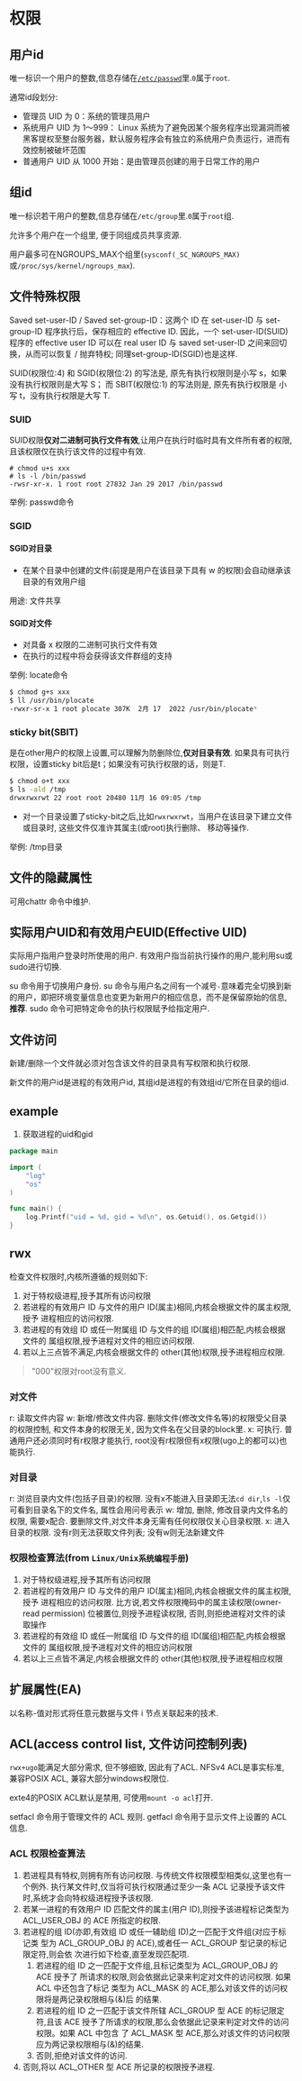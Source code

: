# 权限

## 用户id
唯一标识一个用户的整数,信息存储在[`/etc/passwd`](files/passwd.md)里.`0`属于`root`.

通常id段划分:
- 管理员 UID 为 0：系统的管理员用户
- 系统用户 UID 为 1～999： Linux 系统为了避免因某个服务程序出现漏洞而被黑客提权至整台服务器，默认服务程序会有独立的系统用户负责运行，进而有效控制被破坏范围
- 普通用户 UID 从 1000 开始：是由管理员创建的用于日常工作的用户

## 组id
唯一标识若干用户的整数,信息存储在`/etc/group`里.`0`属于`root`组.

允许多个用户在一个组里, 便于同组成员共享资源.

用户最多可在NGROUPS_MAX个组里(`sysconf(_SC_NGROUPS_MAX)`或`/proc/sys/kernel/ngroups_max`).

## 文件特殊权限
Saved set-user-ID / Saved set-group-ID：这两个 ID 在 set-user-ID 与 set-group-ID 程序执行后，保存相应的 effective ID.  因此，一个 set-user-ID(SUID) 程序的 effective user ID 可以在 real user ID 与 saved set-user-ID 之间来回切换，从而可以恢复 / 抛弃特权; 同理set-group-ID(SGID)也是这样.

SUID(权限位:4) 和 SGID(权限位:2) 的写法是, 原先有执行权限则是小写 s，如果没有执行权限则是大写 S； 而 SBIT(权限位:1) 的写法则是, 原先有执行权限是
小写 t，没有执行权限是大写 T.

### SUID
SUID权限**仅对二进制可执行文件有效**,让用户在执行时临时具有文件所有者的权限,且该权限仅在执行该文件的过程中有效.

```
# chmod u+s xxx
# ls -l /bin/passwd 
-rwsr-xr-x. 1 root root 27832 Jan 29 2017 /bin/passwd
```

举例: passwd命令

### SGID

#### SGID对目录

- 在某个目录中创建的文件(前提是用户在该目录下具有 w 的权限)会自动继承该目录的有效用户组

用途: 文件共享

#### SGID对文件

- 对具备 x 权限的二进制可执行文件有效
- 在执行的过程中将会获得该文件群组的支持

举例: locate命令
```bash
$ chmod g+s xxx
$ ll /usr/bin/plocate 
-rwxr-sr-x 1 root plocate 307K  2月 17  2022 /usr/bin/plocate*
```

### sticky bit(SBIT)

是在other用户的权限上设置,可以理解为防删除位,**仅对目录有效**.
如果具有可执行权限，设置sticky bit后是t；如果没有可执行权限的话，则是T.

```bash
$ chmod o+t xxx
$ ls -ald /tmp
drwxrwxrwt 22 root root 20480 11月 16 09:05 /tmp
```

- 对一个目录设置了sticky-bit之后,比如`rwxrwxrwt`，当用户在该目录下建立文件或目录时, 这些文件仅准许其属主(或root)执行删除、 移动等操作.

举例: /tmp目录

## 文件的隐藏属性
可用chattr 命令中维护.

## 实际用户UID和有效用户EUID(Effective UID)
实际用户指用户登录时所使用的用户.
有效用户指当前执行操作的用户,能利用su或sudo进行切换.

su 命令用于切换用户身份. su 命令与用户名之间有一个减号`-`意味着完全切换到新的用户，即把环境变量信息也变更为新用户的相应信息，而不是保留原始的信息,**推荐**.
sudo 命令可把特定命令的执行权限赋予给指定用户.

## 文件访问
新建/删除一个文件就必须对包含该文件的目录具有写权限和执行权限.

新文件的用户id是进程的有效用户id, 其组id是进程的有效组id/它所在目录的组id.

## example
1. 获取进程的uid和gid
```go
package main

import (
	"log"
	"os"
)

func main() {
	log.Printf("uid = %d, gid = %d\n", os.Getuid(), os.Getgid())
}
```

## rwx
检查文件权限时,内核所遵循的规则如下:
1. 对于特权级进程,授予其所有访问权限
2. 若进程的有效用户 ID 与文件的用户 ID(属主)相同,内核会根据文件的属主权限,授予
进程相应的访问权限.
3. 若进程的有效组 ID 或任一附属组 ID 与文件的组 ID(属组)相匹配,内核会根据文件的
属组权限,授予进程对文件的相应访问权限.
4. 若以上三点皆不满足,内核会根据文件的 other(其他)权限,授予进程相应权限.

> "000"权限对root没有意义.

### 对文件
r: 读取文件内容
w: 新增/修改文件内容. 删除文件(修改文件名等)的权限受父目录的权限控制, 和文件本身的权限无关, 因为文件名在父目录的block里.
x: 可执行. 普通用户还必须同时有r权限才能执行, root没有r权限但有x权限(ugo上的都可以)也能执行.

### 对目录
r: 浏览目录内文件(包括子目录)的权限. 没有x不能进入目录即无法`cd dir`,`ls -l`仅可看到目录名下的文件名, 属性会用问号表示
w: 增加, 删除, 修改目录内文件名的权限, 需要x配合. 要删除文件,对文件本身无需有任何权限仅关心目录权限.
x: 进入目录的权限. 没有r则无法获取文件列表; 没有w则无法新建文件

### 权限检查算法(from `Linux/Unix系统编程手册`)
1. 对于特权级进程,授予其所有访问权限
2. 若进程的有效用户 ID 与文件的用户 ID(属主)相同,内核会根据文件的属主权限,授予
进程相应的访问权限. 比方说,若文件权限掩码中的属主读权限(owner-read permission)
位被置位,则授予进程读权限, 否则,则拒绝进程对文件的读取操作
3. 若进程的有效组 ID 或任一附属组 ID 与文件的组 ID(属组)相匹配,内核会根据文件的
属组权限,授予进程对文件的相应访问权限
4. 若以上三点皆不满足,内核会根据文件的 other(其他)权限,授予进程相应权限

## 扩展属性(EA)
以名称-值对形式将任意元数据与文件 i 节点关联起来的技术.

## ACL(access control list, 文件访问控制列表)
`rwx+ugo`能满足大部分需求, 但不够细致, 因此有了ACL. NFSv4 ACL是事实标准, 兼容POSIX ACL, 兼容大部分windows权限位.

exte4的POSIX ACL默认是禁用, 可使用`mount -o acl`打开.

setfacl 命令用于管理文件的 ACL 规则.
getfacl 命令用于显示文件上设置的 ACL 信息.

### ACL 权限检查算法
1. 若进程具有特权,则拥有所有访问权限. 与传统文件权限模型相类似,这里也有一个例外. 执行某文件时,仅当将可执行权限通过至少一条 ACL 记录授予该文件
时,系统才会向特权级进程授予该权限.
2. 若某一进程的有效用户 ID 匹配文件的属主(用户 ID),则授予该进程标记类型为
ACL_USER_OBJ 的 ACE 所指定的权限.
4. 若进程的组 ID(亦即,有效组 ID 或任一辅助组 ID)之一匹配于文件组(对应于标记类
型为 ACL_GROUP_OBJ 的 ACE),或者任一 ACL_GROUP 型记录的标记限定符,则会依
次进行如下检查,直至发现匹配项.
	1. 若进程的组 ID 之一匹配于文件组,且标记类型为 ACL_GROUP_OBJ 的 ACE 授予了
所请求的权限,则会依据此记录来判定对文件的访问权限. 如果 ACL 中还包含了标记
类型为 ACL_MASK 的 ACE,那么对该文件的访问权限将是两记录权限相与(&)后
的结果.
	2. 若进程的组 ID 之一匹配于该文件所辖 ACL_GROUP 型 ACE 的标记限定符,且该 ACE
授予了所请求的权限,那么会依据此记录来判定对文件的访问权限。如果 ACL 中包含
了 ACL_MASK 型 ACE,那么对该文件的访问权限应为两记录权限相与(&)的结果.
	3. 否则,拒绝对该文件的访问.
5. 否则,将以 ACL_OTHER 型 ACE 所记录的权限授予进程.